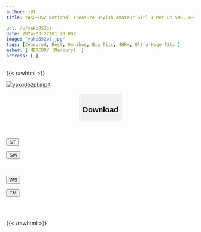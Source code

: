 ```yaml
---
author: j91
title: YAKO-052 National Treasure Boyish Amateur Girl I Met On SNS, 4-hour Special With A Huge Release ~All The Girls With Short Cuts Were Cute And Lewd~

url: /v/yako052pl
date: 2024-03-27T01:20:00Z
image: "yako052pl.jpg"
tags: [Censored, Best, Omnibus, Big Tits, 4HR+, Ultra-Huge Tits	]
maker: [ MERCURY (Mercury)  ]
actress: [ ]
---
```



{{< rawhtml >}}

<div class="video" data-videoid="l7kRVweQoxt7KAv">
    <a href="javascript:;">
        <img src="/v/yako052pl/yako052pl.jpg" width="WIDTH" height="HEIGHT" alt="yako052pl.mp4" loading="lazy">
    </a>
</div>

<script type="text/javascript" src="https://j91.asia/asset/on-demand-st.js"></script>

<br>
  <link rel="stylesheet" href="https://j91.asia/asset/bs5.css">
  
  <center>
  <button class="btn btn-primary" type="button" data-bs-toggle="collapse" data-bs-target=".multi-collapse" aria-expanded="false" aria-controls="multiCollapseExample1 multiCollapseExample2"><h2>Download</h2></button></center>
</p>
<div class="row">
  <div class="col">
    <div class="collapse multi-collapse" id="multiCollapseExample1">
      <div class="card card-body">
	      	      <br>
<div class="buttons">  
<p><a href="https://streamtape.to/v/l7kRVweQoxt7KAv" target="_blank"><button class="btn-hover color-3"><i class="fa fa-download"></i> ST</button></a></p>
<p><a href="https://asnwish.com/ch8rdf621xu4" target="_blank"><button class="btn-hover color-2"><i class="fa fa-download"></i> SW</button></a></p></div>
    </div>
  </div>
</div>
  <div class="col">
    <div class="collapse multi-collapse" id="multiCollapseExample2">
      <div class="card card-body">
	      <br>
<div class="buttons">
<p><a href="https://wolfstream.tv/yrdyg22k3l7a"><button class="btn-hover color-9"><i class="fa fa-download"></i> WS</button></a></p>
<p><a href="https://filemoon.sx/d/bx4i3cm5yr7f"><button class="btn-hover color-8"><i class="fa fa-download"></i> FM</button></a></p></div>
<br><br>
      </div>
    </div>
  </div>
</div>

{{< /rawhtml >}}